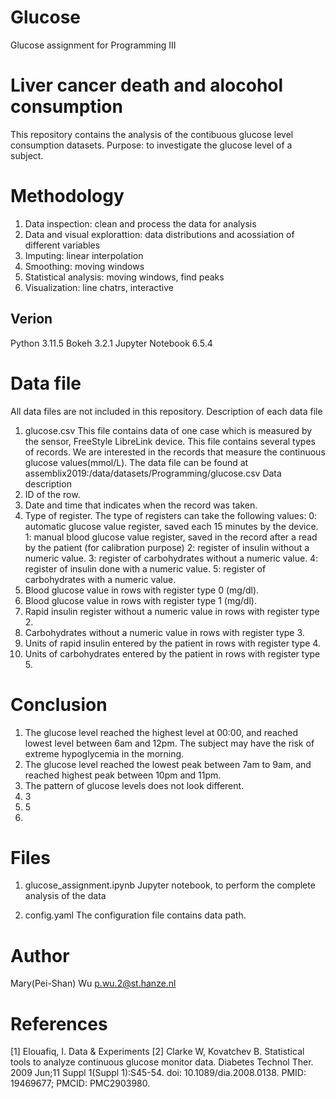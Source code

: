 # Glucose 
Glucose assignment for Programming III

# Liver cancer death and alocohol consumption
This repository contains the analysis of the contibuous glucose level consumption datasets.
Purpose: to investigate the glucose level of a subject.

# Methodology
1. Data inspection: clean and process the data for analysis
2. Data and visual explorattion: data distributions and acossiation of different variables
3. Imputing: linear interpolation
4. Smoothing: moving windows
5. Statistical analysis: moving windows, find peaks
6. Visualization: line chatrs, interactive 

## Verion
Python 3.11.5
Bokeh 3.2.1
Jupyter Notebook 6.5.4

# Data file
All data files are not included in this repository.
Description of each data file
 1. glucose.csv
    This file contains data of one case which is measured by the sensor, FreeStyle LibreLink device.
    This file contains several types of records. We are interested in the records that measure the continuous glucose values(mmol/L). 
    The data file can be found at assemblix2019:/data/datasets/Programming/glucose.csv
 Data description
 1. ID of the row.
 2. Date and time that indicates when the record was taken.
 3. Type of register. The type of registers can take the following values: 0: automatic glucose value register, saved each 15 minutes by the device. 1: manual blood glucose value register, 
    saved in the record after a read by the patient (for calibration purpose) 2: register of insulin without a numeric value. 3: register of carbohydrates without a numeric value. 4: 
    register of insulin done with a numeric value. 5: register of carbohydrates with a numeric value.
 4. Blood glucose value in rows with register type 0 (mg/dl).
 5. Blood glucose value in rows with register type 1 (mg/dl).
 6. Rapid insulin register without a numeric value in rows with register type 2.
 7. Carbohydrates without a numeric value in rows with register type 3.
 8. Units of rapid insulin entered by the patient in rows with register type 4.
 9. Units of carbohydrates entered by the patient in rows with register type 5.

    
# Conclusion
1. The glucose level reached the highest level at 00:00, and reached lowest level between 6am and 12pm. The subject may have the risk of extreme hypoglycemia in the morning.
2. The glucose level reached the lowest peak between 7am to 9am, and reached highest peak between 10pm and 11pm.
3. The pattern of glucose levels does not look different.
4. 3
5. 5
6. 

# Files
1. glucose_assignment.ipynb
    Jupyter notebook, to perform the complete analysis of the data
    
2. config.yaml
    The configuration file contains data path.

# Author
Mary(Pei-Shan) Wu
p.wu.2@st.hanze.nl

# References
[1] Elouafiq, I. Data & Experiments
[2] Clarke W, Kovatchev B. Statistical tools to analyze continuous glucose monitor data. Diabetes Technol Ther. 2009 Jun;11 Suppl 1(Suppl 1):S45-54. doi: 10.1089/dia.2008.0138. PMID: 19469677; PMCID: PMC2903980.

